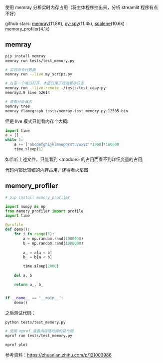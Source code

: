 

使用 memray 分析实时内存占用（将主体程序抽出来，分析 streamlit 程序有点不好）

github stars: [memray](https://github.com/bloomberg/memray)(11.8K), [py-spy](https://github.com/benfred/py-spy)(11.4k), [scalene](https://github.com/plasma-umass/scalene)(10.6k) memory_profiler(4.1k)

## memray

```bash
pip install memray
memray run tests/test_memory.py

# 实时命令行界面
memray run --live my_script.py

# 在另一个端口打开，本窗口用于观测程序日志
memray run --live-remote ./tests/test_copy.py
memray3.9 live 52614

# 查看分析日志
memray tree
memray flamegraph tests/memray-test_memory.py.12585.bin
```

但是 live 模式只能看内存个大概:
```python
import time
a = []
while 1:
    a += ['abcdefghijklmnopqrstuvwxyz'*1000]*100000
    time.sleep(1)
```
如监听上述文件，只能看到 \<module\> 的占用而看不到详细变量的占用;

代码内部比较细的内存占用，还得看火焰图


## memory_profiler

```python
# pip install memory_profiler

import numpy as np
from memory_profiler import profile
import time

@profile
def demo():
    for i in range(5):
        a = np.random.rand(1000000)
        b = np.random.rand(1000000)
        
        a_ = a[a < b]
        b_ = b[a < b]

        time.sleep(2000)
    
    del a, b

    return a_, b_


if __name__ == '__main__':
    demo()
```


之后测试代码：

```bash
python tests/test_memory.py

# 使用 mprof 查看内存随时间的变化图
mprof run tests/test_memory.py

mprof plot
```

参考资料：https://zhuanlan.zhihu.com/p/121003986

